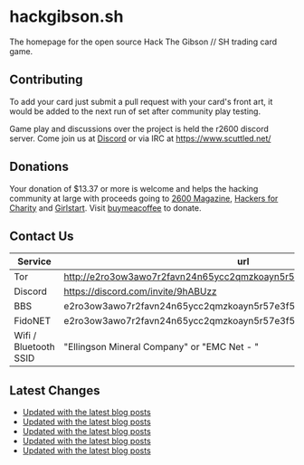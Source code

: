 # hackgibson.sh
The homepage for the open source Hack The Gibson // SH trading card game.


## Contributing

To add your card just submit a pull request with your card's front art, it would be added to the next run of set after community play testing.

Game play and discussions over the project is held the r2600 discord server. Come join us at [Discord](https://discord.com/invite/9hABUzz) or via IRC at https://www.scuttled.net/


## Donations

Your donation of $13.37 or more is welcome and helps the hacking community at large with proceeds going to [2600 Magazine](https://2600.com/), [Hackers for Charity](https://hackersforcharity.org) and [Girlstart](https://girlstart.org).  Visit [buymeacoffee](https://www.buymeacoffee.com/hackgibson.sh) to donate.


## Contact Us

Service | url
-|-
Tor | http://e2ro3ow3awo7r2favn24n65ycc2qmzkoayn5r57e3f56nvjwdcgg32ad.onion
Discord | https://discord.com/invite/9hABUzz
BBS | e2ro3ow3awo7r2favn24n65ycc2qmzkoayn5r57e3f56nvjwdcgg32ad.onion:23
FidoNET | e2ro3ow3awo7r2favn24n65ycc2qmzkoayn5r57e3f56nvjwdcgg32ad.onion:24554
Wifi / Bluetooth SSID | "Ellingson Mineral Company" or "EMC Net - <fidonet address>"

## Latest Changes
<!-- BLOG-POST-LIST:START -->
- [Updated with the latest blog posts](https://github.com/DFW2600/hackgibson.sh/commit/e7be2257b04f7442078f31a2090cd4dcaaaafc3c)
- [Updated with the latest blog posts](https://github.com/DFW2600/hackgibson.sh/commit/6693a76d4cf18154ba24dc9f069f4c6629e8c150)
- [Updated with the latest blog posts](https://github.com/DFW2600/hackgibson.sh/commit/c8ab127f77b89bcc7074025ee7f4b42fd41f4d28)
- [Updated with the latest blog posts](https://github.com/DFW2600/hackgibson.sh/commit/f64d7369fad8714d8a1dd86727cd7371c75181f5)
- [Updated with the latest blog posts](https://github.com/DFW2600/hackgibson.sh/commit/130657320f85e463b3efe1e1ebdbaadd9b72f810)
<!-- BLOG-POST-LIST:END -->
